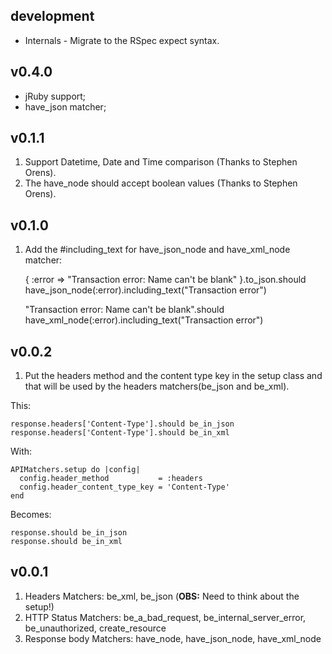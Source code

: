 ## development

* Internals - Migrate to the RSpec expect syntax.

## v0.4.0

* jRuby support;
* have_json matcher;

## v0.1.1

1) Support Datetime, Date and Time comparison (Thanks to Stephen Orens).
2) The have_node should accept boolean values (Thanks to Stephen Orens).

## v0.1.0

1) Add the #including_text for have_json_node and have_xml_node matcher:

    { :error => "Transaction error: Name can't be blank" }.to_json.should have_json_node(:error).including_text("Transaction error")

    "<error>Transaction error: Name can't be blank</error>".should have_xml_node(:error).including_text("Transaction error")

## v0.0.2

1) Put the headers method and the content type key in the setup class and that will be used by the headers matchers(be_json and be_xml).

This:

    response.headers['Content-Type'].should be_in_json
    response.headers['Content-Type'].should be_in_xml

With:

    APIMatchers.setup do |config|
      config.header_method           = :headers
      config.header_content_type_key = 'Content-Type'
    end

Becomes:

    response.should be_in_json
    response.should be_in_xml

## v0.0.1

1) Headers Matchers: be_xml, be_json (**OBS:** Need to think about the setup!)
2) HTTP Status Matchers: be_a_bad_request, be_internal_server_error, be_unauthorized, create_resource
3) Response body Matchers: have_node, have_json_node, have_xml_node
